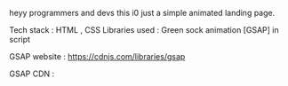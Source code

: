 heyy programmers and devs  this i0 just a simple animated landing page.

Tech stack : HTML , CSS
Libraries used : Green sock animation [GSAP] in script

GSAP website : https://cdnjs.com/libraries/gsap

GSAP CDN :<script src="https://cdnjs.cloudflare.com/ajax/libs/gsap/3.12.2/gsap.min.js" integrity="sha512-16esztaSRplJROstbIIdwX3N97V1+pZvV33ABoG1H2OyTttBxEGkTsoIVsiP1iaTtM8b3+hu2kB6pQ4Clr5yug==" crossorigin="anonymous" referrerpolicy="no-referre"></script>